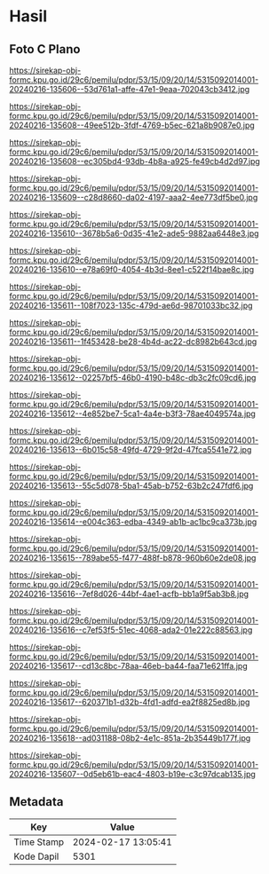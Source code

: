 # Hasil

## Foto C Plano

https://sirekap-obj-formc.kpu.go.id/29c6/pemilu/pdpr/53/15/09/20/14/5315092014001-20240216-135606--53d761a1-affe-47e1-9eaa-702043cb3412.jpg

https://sirekap-obj-formc.kpu.go.id/29c6/pemilu/pdpr/53/15/09/20/14/5315092014001-20240216-135608--49ee512b-3fdf-4769-b5ec-621a8b9087e0.jpg

https://sirekap-obj-formc.kpu.go.id/29c6/pemilu/pdpr/53/15/09/20/14/5315092014001-20240216-135608--ec305bd4-93db-4b8a-a925-fe49cb4d2d97.jpg

https://sirekap-obj-formc.kpu.go.id/29c6/pemilu/pdpr/53/15/09/20/14/5315092014001-20240216-135609--c28d8660-da02-4197-aaa2-4ee773df5be0.jpg

https://sirekap-obj-formc.kpu.go.id/29c6/pemilu/pdpr/53/15/09/20/14/5315092014001-20240216-135610--3678b5a6-0d35-41e2-ade5-9882aa6448e3.jpg

https://sirekap-obj-formc.kpu.go.id/29c6/pemilu/pdpr/53/15/09/20/14/5315092014001-20240216-135610--e78a69f0-4054-4b3d-8ee1-c522f14bae8c.jpg

https://sirekap-obj-formc.kpu.go.id/29c6/pemilu/pdpr/53/15/09/20/14/5315092014001-20240216-135611--108f7023-135c-479d-ae6d-98701033bc32.jpg

https://sirekap-obj-formc.kpu.go.id/29c6/pemilu/pdpr/53/15/09/20/14/5315092014001-20240216-135611--1f453428-be28-4b4d-ac22-dc8982b643cd.jpg

https://sirekap-obj-formc.kpu.go.id/29c6/pemilu/pdpr/53/15/09/20/14/5315092014001-20240216-135612--02257bf5-46b0-4190-b48c-db3c2fc09cd6.jpg

https://sirekap-obj-formc.kpu.go.id/29c6/pemilu/pdpr/53/15/09/20/14/5315092014001-20240216-135612--4e852be7-5ca1-4a4e-b3f3-78ae4049574a.jpg

https://sirekap-obj-formc.kpu.go.id/29c6/pemilu/pdpr/53/15/09/20/14/5315092014001-20240216-135613--6b015c58-49fd-4729-9f2d-47fca5541e72.jpg

https://sirekap-obj-formc.kpu.go.id/29c6/pemilu/pdpr/53/15/09/20/14/5315092014001-20240216-135613--55c5d078-5ba1-45ab-b752-63b2c247fdf6.jpg

https://sirekap-obj-formc.kpu.go.id/29c6/pemilu/pdpr/53/15/09/20/14/5315092014001-20240216-135614--e004c363-edba-4349-ab1b-ac1bc9ca373b.jpg

https://sirekap-obj-formc.kpu.go.id/29c6/pemilu/pdpr/53/15/09/20/14/5315092014001-20240216-135615--789abe55-f477-488f-b878-960b60e2de08.jpg

https://sirekap-obj-formc.kpu.go.id/29c6/pemilu/pdpr/53/15/09/20/14/5315092014001-20240216-135616--7ef8d026-44bf-4ae1-acfb-bb1a9f5ab3b8.jpg

https://sirekap-obj-formc.kpu.go.id/29c6/pemilu/pdpr/53/15/09/20/14/5315092014001-20240216-135616--c7ef53f5-51ec-4068-ada2-01e222c88563.jpg

https://sirekap-obj-formc.kpu.go.id/29c6/pemilu/pdpr/53/15/09/20/14/5315092014001-20240216-135617--cd13c8bc-78aa-46eb-ba44-faa71e621ffa.jpg

https://sirekap-obj-formc.kpu.go.id/29c6/pemilu/pdpr/53/15/09/20/14/5315092014001-20240216-135617--620371b1-d32b-4fd1-adfd-ea2f8825ed8b.jpg

https://sirekap-obj-formc.kpu.go.id/29c6/pemilu/pdpr/53/15/09/20/14/5315092014001-20240216-135618--ad031188-08b2-4e1c-851a-2b35449b177f.jpg

https://sirekap-obj-formc.kpu.go.id/29c6/pemilu/pdpr/53/15/09/20/14/5315092014001-20240216-135607--0d5eb61b-eac4-4803-b19e-c3c97dcab135.jpg


## Metadata

| Key        | Value               |
| ---------- | ------------------- |
| Time Stamp | 2024-02-17 13:05:41 |
| Kode Dapil | 5301                |



